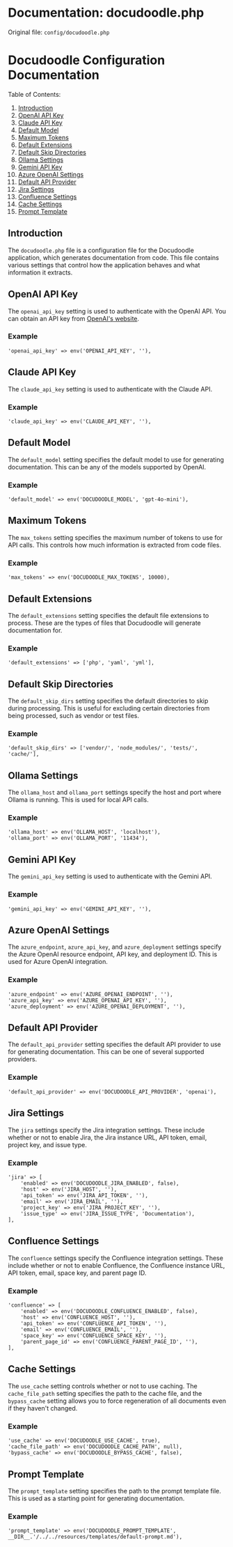 # Documentation: docudoodle.php

Original file: `config/docudoodle.php`

# Docudoodle Configuration Documentation

Table of Contents:

1. [Introduction](#introduction)
2. [OpenAI API Key](#openai-api-key)
3. [Claude API Key](#claude-api-key)
4. [Default Model](#default-model)
5. [Maximum Tokens](#maximum-tokens)
6. [Default Extensions](#default-extensions)
7. [Default Skip Directories](#default-skip-directories)
8. [Ollama Settings](#ollama-settings)
9. [Gemini API Key](#gemini-api-key)
10. [Azure OpenAI Settings](#azure-openai-settings)
11. [Default API Provider](#default-api-provider)
12. [Jira Settings](#jira-settings)
13. [Confluence Settings](#confluence-settings)
14. [Cache Settings](#cache-settings)
15. [Prompt Template](#prompt-template)

## Introduction

The `docudoodle.php` file is a configuration file for the Docudoodle application, which generates documentation from code. This file contains various settings that control how the application behaves and what information it extracts.

## OpenAI API Key

The `openai_api_key` setting is used to authenticate with the OpenAI API. You can obtain an API key from [OpenAI's website](https://platform.openai.com/account/api-keys).

### Example

```
'openai_api_key' => env('OPENAI_API_KEY', ''),
```

## Claude API Key

The `claude_api_key` setting is used to authenticate with the Claude API.

### Example

```
'claude_api_key' => env('CLAUDE_API_KEY', ''),
```

## Default Model

The `default_model` setting specifies the default model to use for generating documentation. This can be any of the models supported by OpenAI.

### Example

```
'default_model' => env('DOCUDOODLE_MODEL', 'gpt-4o-mini'),
```

## Maximum Tokens

The `max_tokens` setting specifies the maximum number of tokens to use for API calls. This controls how much information is extracted from code files.

### Example

```
'max_tokens' => env('DOCUDOODLE_MAX_TOKENS', 10000),
```

## Default Extensions

The `default_extensions` setting specifies the default file extensions to process. These are the types of files that Docudoodle will generate documentation for.

### Example

```
'default_extensions' => ['php', 'yaml', 'yml'],
```

## Default Skip Directories

The `default_skip_dirs` setting specifies the default directories to skip during processing. This is useful for excluding certain directories from being processed, such as vendor or test files.

### Example

```
'default_skip_dirs' => ['vendor/', 'node_modules/', 'tests/', 'cache/'],
```

## Ollama Settings

The `ollama_host` and `ollama_port` settings specify the host and port where Ollama is running. This is used for local API calls.

### Example

```
'ollama_host' => env('OLLAMA_HOST', 'localhost'),
'ollama_port' => env('OLLAMA_PORT', '11434'),
```

## Gemini API Key

The `gemini_api_key` setting is used to authenticate with the Gemini API.

### Example

```
'gemini_api_key' => env('GEMINI_API_KEY', ''),
```

## Azure OpenAI Settings

The `azure_endpoint`, `azure_api_key`, and `azure_deployment` settings specify the Azure OpenAI resource endpoint, API key, and deployment ID. This is used for Azure OpenAI integration.

### Example

```
'azure_endpoint' => env('AZURE_OPENAI_ENDPOINT', ''),
'azure_api_key' => env('AZURE_OPENAI_API_KEY', ''),
'azure_deployment' => env('AZURE_OPENAI_DEPLOYMENT', ''),
```

## Default API Provider

The `default_api_provider` setting specifies the default API provider to use for generating documentation. This can be one of several supported providers.

### Example

```
'default_api_provider' => env('DOCUDOODLE_API_PROVIDER', 'openai'),
```

## Jira Settings

The `jira` settings specify the Jira integration settings. These include whether or not to enable Jira, the Jira instance URL, API token, email, project key, and issue type.

### Example

```
'jira' => [
    'enabled' => env('DOCUDOODLE_JIRA_ENABLED', false),
    'host' => env('JIRA_HOST', ''),
    'api_token' => env('JIRA_API_TOKEN', ''),
    'email' => env('JIRA_EMAIL', ''),
    'project_key' => env('JIRA_PROJECT_KEY', ''),
    'issue_type' => env('JIRA_ISSUE_TYPE', 'Documentation'),
],
```

## Confluence Settings

The `confluence` settings specify the Confluence integration settings. These include whether or not to enable Confluence, the Confluence instance URL, API token, email, space key, and parent page ID.

### Example

```
'confluence' => [
    'enabled' => env('DOCUDOODLE_CONFLUENCE_ENABLED', false),
    'host' => env('CONFLUENCE_HOST', ''),
    'api_token' => env('CONFLUENCE_API_TOKEN', ''),
    'email' => env('CONFLUENCE_EMAIL', ''),
    'space_key' => env('CONFLUENCE_SPACE_KEY', ''),
    'parent_page_id' => env('CONFLUENCE_PARENT_PAGE_ID', ''),
],
```

## Cache Settings

The `use_cache` setting controls whether or not to use caching. The `cache_file_path` setting specifies the path to the cache file, and the `bypass_cache` setting allows you to force regeneration of all documents even if they haven't changed.

### Example

```
'use_cache' => env('DOCUDOODLE_USE_CACHE', true),
'cache_file_path' => env('DOCUDOODLE_CACHE_PATH', null),
'bypass_cache' => env('DOCUDOODLE_BYPASS_CACHE', false),
```

## Prompt Template

The `prompt_template` setting specifies the path to the prompt template file. This is used as a starting point for generating documentation.

### Example

```
'prompt_template' => env('DOCUDOODLE_PROMPT_TEMPLATE', __DIR__.'/../../resources/templates/default-prompt.md'),
```